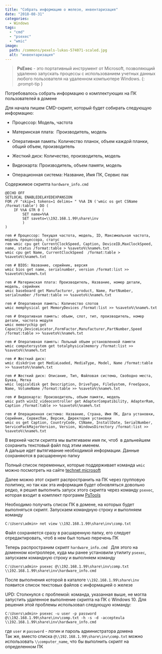 ```yaml
---
title: "Собрать информацию о железе, инвентаризация"
date: "2018-08-31"
categories: 
  - Windows
tags: 
  - "cmd"
  - "psexec"
  - "wmic"
image:
  path: /commons/pexels-lukas-574071-scaled.jpg
  alt: "инвентаризация"
---
```


> **PsExec** - это портативный инструмент от Microsoft, позволяющий удаленно запускать процессы с использованием учетных данных любого пользователя на удаленном компьютере Windows.
{: .prompt-tip }

Потребовалось собрать информацию о комплектующих на ПК пользователей в домене

Для начала пишем CMD-скрипт, который будет собирать следующую информацию:

- Процессор: Модель, частота
- Материнская плата:  Производитель, модель  
    
- Оперативная память: Количество планок, объем каждой планки, общий объем, производитель  
    
- Жесткий диск: Количество, производитель, модель
- Видеокарта: Производитель, объем памяти, модель
- Операционная система: Название, Имя ПК, Сервис пак

Содержимое скрипта `hardware_info.cmd`

```
@ECHO OFF
SETLOCAL ENABLEDELAYEDEXPANSION
FOR /F "skip=1 tokens=1 delims= " %%A IN ('wmic os get CSName /Format:table') DO (
	IF %%A GTR 0 (
		SET name=%%A
		SET saveto=\\192.168.1.99\share\inv
		)
)

rem # Процессор: Текущая частота, модель, ID, Максимальная частота, модель процессора, статус
rem wmic cpu get CurrentClockSpeed, Caption, DeviceID,MaxClockSpeed, name, status /format:table > %saveto%\%name%.txt
wmic cpu get Name, CurrentClockSpeed  /format:table > %saveto%\%name%.txt

rem # BIOS: Название, серийник, версия
wmic bios get name, serialnumber, version /format:list >> %saveto%\%name%.txt

rem # Материнская плата: Производитель, Название, номер детали, модель, серийник
wmic baseboard get Manufacturer, product, Name, PartNumber, serialnumber /format:table >> %saveto%\%name%.txt

rem # Оперативная память: Количество слотов 
wmic memphysical get MemoryDevices /format:list >> %saveto%\%name%.txt

rem # Оперативная память: объем, слот, тип, производитель, номер детали, частота модуля
wmic memorychip get Capacity,DeviceLocator,FormFactor,Manufacturer,PartNumber,Speed /format:table >> %saveto%\%name%.txt

rem # Оперативная память: Польный объем установленной памяти
wmic computersystem get totalphysicalmemory /format:list >> %saveto%\%name%.txt

rem # Жесткий диск: 
wmic diskdrive get MediaLoaded, MediaType, Model, Name /format:table >> %saveto%\%name%.txt

rem # Жесткий диск: Описание, Тип, Файловая система, Свободно места, Буква, Метка
wmic logicaldisk get Description, DriveType, FileSystem, FreeSpace, Name, VolumeName /format:table >> %saveto%\%name%.txt

rem # Видеокарта: Производитель, объем памяти, модель
wmic path win32_videocontroller get AdapterCompatibility, AdapterRam, Caption /format:table >> %saveto%\%name%.txt

rem # Операционная система: Название, Страна, Имя ПК, Дата установки, Серийник, СервисПак, Версия, Директория установки 
wmic os get Caption, CountryCode, CSName, InstallDate, SerialNumber, ServicePackMajorVersion, Version, WindowsDirectory /format:list >> %saveto%\%name%.txt
```

В верхней части скрипта мы вытягиваем имя пк, чтоб  в дальнейшем сохранить текстовый файл под этим именем.  
А дальше идет вытягивание необходимой информации. Данные сохраняются в расшаренную папку

Полный список переменных, которые поддерживает команда `wmic` можно посмотреть на сайте [technet microsoft](https://blogs.technet.microsoft.com/askperf/2012/02/17/useful-wmic-queries/)

Далее можно этот скрипт распространить на ПК через групповую политику, но так как эта информация будет обновляться довольно редко, я решил выполнить запуск этого скрипта через команду `psexec`, которая входит в комплект программ [PsTools](https://technet.microsoft.com/ru-ru/sysinternals/bb897553.aspx)

Необходимо получить список ПК в домене, на которых будет выполняться скрипт. Запускаем командную строку и выполняем команду

```
C:\Users\admin> net view \\192.168.1.99\share\inv\comp.txt
```

Файл сохраняется сразу в расшаренную папку, его следует отредактировать, чтоб в нем был только перечень ПК

Теперь распространим скрипт `hardware_info.cmd ` 
Для этого на доменном контроллере, куда мы ранее установили утилиту `psexec`, запускаем командную строку и выполняем команду

```
C:\Users\admin> psexec @\\192.168.1.99\share\inv\comp.txt \\192.168.1.99\share\inv\hardware_info.cmd
```

После выполнения которой в каталоге `\\192.168.1.99\share\inv` появится список текстовых файлов с информацией о железе

UPD: Столкнулся с проблемой: команда, указанная выше, не могла запустить удаленное выполнение скрипта на ПК с Windows 10. Для решения этой проблемы использовал следующую команду:

```
C:\Users\admin> psexec -u user -p password @\\192.168.1.99\share\inv\comp.txt -h -s -d -accepteula \\192.168.1.99\share\inv\hardware_info.cmd
```

где `user` и `password` - логин и пароль администратора домена  
Так же, вместо списка `@\\192.168.1.99\share\inv\comp.txt` можно использовать `\\computer_name`, что бы выполнить скрипт на определенном ПК
